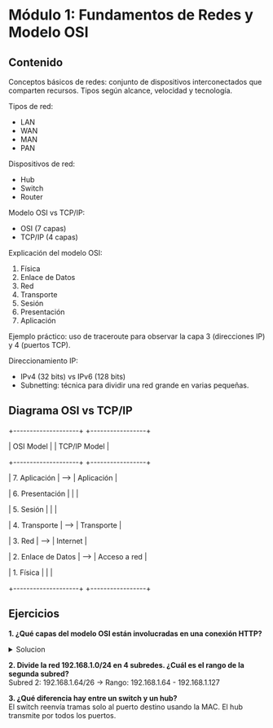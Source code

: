# Módulo 1: Fundamentos de Redes y Modelo OSI

## Contenido

Conceptos básicos de redes: conjunto de dispositivos interconectados que comparten recursos. Tipos según alcance, velocidad y tecnología.

Tipos de red:
- LAN
- WAN
- MAN
- PAN

Dispositivos de red:
- Hub
- Switch
- Router

Modelo OSI vs TCP/IP:
- OSI (7 capas)
- TCP/IP (4 capas)

Explicación del modelo OSI:

1. Física  
2. Enlace de Datos  
3. Red  
4. Transporte  
5. Sesión  
6. Presentación  
7. Aplicación

Ejemplo práctico: uso de traceroute para observar la capa 3 (direcciones IP) y 4 (puertos TCP).

Direccionamiento IP:
- IPv4 (32 bits) vs IPv6 (128 bits)
- Subnetting: técnica para dividir una red grande en varias pequeñas.

## Diagrama OSI vs TCP/IP

+--------------------+ +-----------------+

| OSI Model | | TCP/IP Model |

+--------------------+ +-----------------+

| 7. Aplicación | --> | Aplicación |

| 6. Presentación | | |

| 5. Sesión | | |

| 4. Transporte | --> | Transporte |

| 3. Red | --> | Internet |

| 2. Enlace de Datos | --> | Acceso a red |

| 1. Física | | |

+--------------------+ +-----------------+

## Ejercicios

**1. ¿Qué capas del modelo OSI están involucradas en una conexión HTTP?**  

<details>
  <summary>Solucion</summary>
  Capas 7 (Aplicación), 4 (Transporte), 3 (Red), 2 (Enlace de datos), 1 (Física).
</details>


**2. Divide la red 192.168.1.0/24 en 4 subredes. ¿Cuál es el rango de la segunda subred?**  
<solucion>
Subred 2: 192.168.1.64/26 → Rango: 192.168.1.64 - 192.168.1.127
</solucion>

**3. ¿Qué diferencia hay entre un switch y un hub?**  
<solucion>El switch reenvía tramas solo al puerto destino usando la MAC. El hub transmite por todos los puertos.</solucion>

